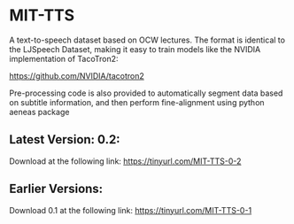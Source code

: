 # MIT-TTS
A text-to-speech dataset based on OCW lectures. The format is identical to the LJSpeech Dataset, making it easy to train models like the NVIDIA implementation of TacoTron2:

https://github.com/NVIDIA/tacotron2

Pre-processing code is also provided to automatically segment data based on subtitle information, and then perform fine-alignment using python aeneas package


## Latest Version: 0.2: 

Download at the following link:
https://tinyurl.com/MIT-TTS-0-2

## Earlier Versions:

Download 0.1 at the following link:
https://tinyurl.com/MIT-TTS-0-1




